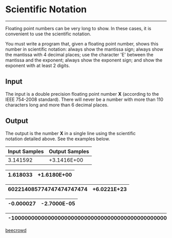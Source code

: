 # Scientific Notation

---

Floating point numbers can be very long to show. In these cases, it is convenient to use the scientific notation.

You must write a program that, given a floating point number, shows this number in scientific notation: always show the mantissa sign; always show the mantissa with 4 decimal places; use the character 'E' between the mantissa and the exponent; always show the exponent sign; and show the exponent with at least 2 digits.

## Input

The input is a double precision floating point number **X** (according to the IEEE 754-2008 standard). There will never be a number with more than 110 characters long and more than 6 decimal places.

## Output

The output is the number **X** in a single line using the scientific notation detailed above. See the examples below.

| Input Samples | Output Samples |
| ------------- | -------------- |
| 3.141592      | +3.1416E+00    |

| 1.618033 | +1.6180E+00 |
| -------- | ----------- |

| 602214085774747474747474 | +6.0221E+23 |
| ------------------------ | ----------- |

| -0.000027 | -2.7000E-05 |
| --------- | ----------- |

| -10000000000000000000000000000000000000000000000000000000000000000000000000000000000000000000000000000 | -1.0000E+100 |
| ------------------------------------------------------------------------------------------------------ | ------------ |

[beecrowd](https://www.beecrowd.com.br/judge/en/problems/view/1958)
